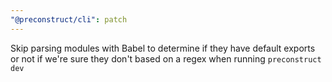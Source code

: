 ```yaml
---
"@preconstruct/cli": patch
---
```


Skip parsing modules with Babel to determine if they have default exports or not if we're sure they don't based on a regex when running `preconstruct dev`
